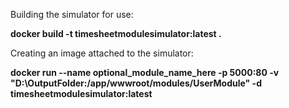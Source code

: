 ﻿Building the simulator for use:

  **docker build -t timesheetmodulesimulator:latest .**


Creating an image attached to the simulator:

  **docker run --name optional_module_name_here -p 5000:80 -v "D:\OutputFolder:/app/wwwroot/modules/UserModule" -d timesheetmodulesimulator:latest**